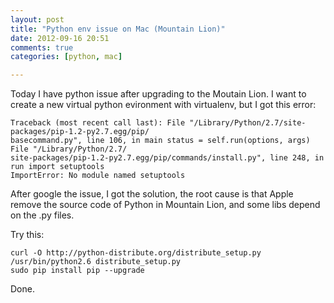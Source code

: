 ```yaml
---
layout: post
title: "Python env issue on Mac (Mountain Lion)"
date: 2012-09-16 20:51
comments: true
categories: [python, mac]

---
```


Today I have python issue after upgrading to the Moutain Lion. I want to create a new virtual python evironment with virtualenv, but I got this error:  

	Traceback (most recent call last): File "/Library/Python/2.7/site-packages/pip-1.2-py2.7.egg/pip/
	basecommand.py", line 106, in main status = self.run(options, args) File "/Library/Python/2.7/
	site-packages/pip-1.2-py2.7.egg/pip/commands/install.py", line 248, in run import setuptools
	ImportError: No module named setuptools
	
	
After google the issue, I got the solution, the root cause is that Apple remove the source code of Python in Mountain Lion, and some libs depend on the .py files.

Try this: 

```
curl -O http://python-distribute.org/distribute_setup.py /usr/bin/python2.6 distribute_setup.py	
sudo pip install pip --upgrade
```	
	
Done.	
